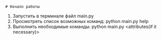 
```
# Начало работы
```
1. Запустить в терминале файл main.py
2. Просмотреть список возможных команд: python main.py help
2. Выполнить необходимые команды: python main.py <command> <attributes(if it necessary)>
